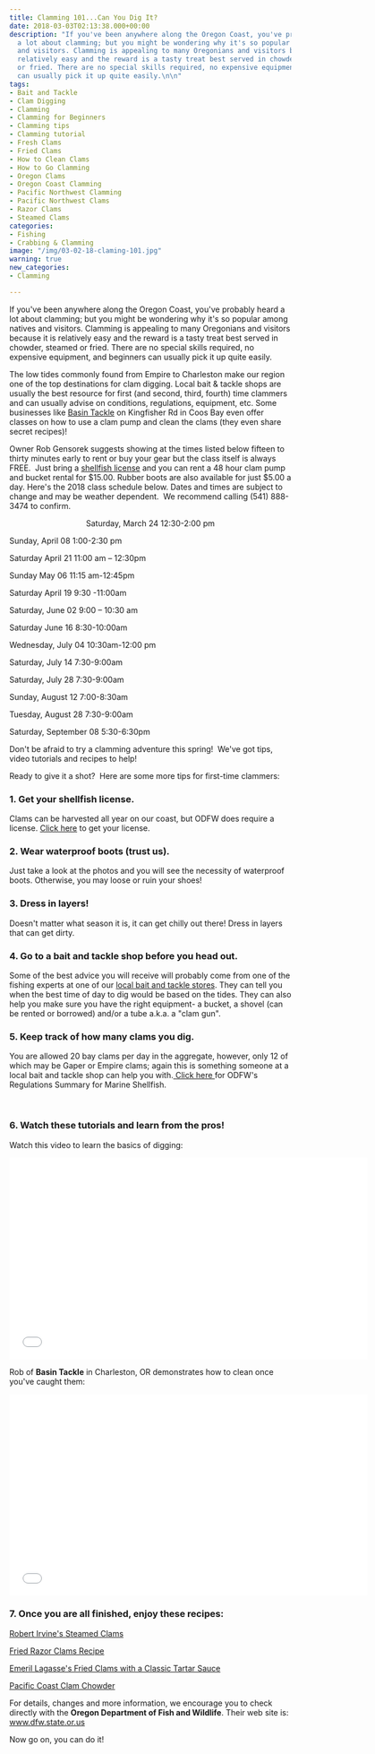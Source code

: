 ```yaml
---
title: Clamming 101...Can You Dig It?
date: 2018-03-03T02:13:38.000+00:00
description: "If you've been anywhere along the Oregon Coast, you've probably heard
  a lot about clamming; but you might be wondering why it's so popular among natives
  and visitors. Clamming is appealing to many Oregonians and visitors because it is
  relatively easy and the reward is a tasty treat best served in chowder, steamed
  or fried. There are no special skills required, no expensive equipment, and beginners
  can usually pick it up quite easily.\n\n"
tags:
- Bait and Tackle
- Clam Digging
- Clamming
- Clamming for Beginners
- Clamming tips
- Clamming tutorial
- Fresh Clams
- Fried Clams
- How to Clean Clams
- How to Go Clamming
- Oregon Clams
- Oregon Coast Clamming
- Pacific Northwest Clamming
- Pacific Northwest Clams
- Razor Clams
- Steamed Clams
categories:
- Fishing
- Crabbing & Clamming
image: "/img/03-02-18-claming-101.jpg"
warning: true
new_categories:
- Clamming

---
```

If you've been anywhere along the Oregon Coast, you've probably heard a lot about clamming; but you might be wondering why it's so popular among natives and visitors. Clamming is appealing to many Oregonians and visitors because it is relatively easy and the reward is a tasty treat best served in chowder, steamed or fried. There are no special skills required, no expensive equipment, and beginners can usually pick it up quite easily.



The low tides commonly found from Empire to Charleston make our region one of the top destinations for clam digging. Local bait &amp; tackle shops are usually the best resource for first (and second, third, fourth) time clammers and can usually advise on conditions, regulations, equipment, etc. Some businesses like <a href="https://www.facebook.com/basintacklecharleston/">Basin Tackle</a> on Kingfisher Rd in Coos Bay even offer classes on how to use a clam pump and clean the clams (they even share secret recipes)!



Owner Rob Gensorek suggests showing at the times listed below fifteen to thirty minutes early to rent or buy your gear but the class itself is always FREE.  Just bring a <a href="http://oregonsadventurecoast.com/travelers-guide/fishing-license-requirements/" target="_blank" rel="noopener noreferrer">shellfish license</a> and you can rent a 48 hour clam pump and bucket rental for $15.00. Rubber boots are also available for just $5.00 a day. Here's the 2018 class schedule below. Dates and times are subject to change and may be weather dependent.  We recommend calling (541) 888-3474 to confirm.

<p style="text-align: center;">Saturday, March 24 12:30-2:00 pm

Sunday, April 08 1:00-2:30 pm

Saturday April 21 11:00 am – 12:30pm

Sunday May 06 11:15 am-12:45pm

Saturday April 19 9:30 -11:00am

Saturday, June 02 9:00 – 10:30 am

Saturday June 16 8:30-10:00am

Wednesday, July 04 10:30am-12:00 pm

Saturday, July 14 7:30-9:00am

Saturday, July 28 7:30-9:00am

Sunday, August 12 7:00-8:30am

Tuesday, August 28 7:30-9:00am

Saturday, September 08 5:30-6:30pm</p>





Don't be afraid to try a clamming adventure this spring!  We've got tips, video tutorials and recipes to help!



Ready to give it a shot?  Here are some more tips for first-time clammers:

<h3>1. Get your shellfish license.</h3>

Clams can be harvested all year on our coast, but ODFW does require a license. <a href="http://www.dfw.state.or.us/resources/licenses_regs/shellfish.asp" target="_blank" rel="noopener noreferrer">Click here</a> to get your license.

<h3>2. Wear waterproof boots (trust us).</h3>

Just take a look at the photos and you will see the necessity of waterproof boots. Otherwise, you may loose or ruin your shoes!

<h3>3. Dress in layers!</h3>

Doesn't matter what season it is, it can get chilly out there! Dress in layers that can get dirty.

<h3>4. Go to a bait and tackle shop before you head out.</h3>

Some of the best advice you will receive will probably come from one of the fishing experts at one of our <a href="http://oregonsadventurecoast.com/travelers-guide/fishing-license-requirements/#baitshops" target="_blank" rel="noopener noreferrer">local bait and tackle stores</a>. They can tell you when the best time of day to dig would be based on the tides. They can also help you make sure you have the right equipment- a bucket, a shovel (can be rented or borrowed) and/or a tube a.k.a. a "clam gun".

<h3>5. Keep track of how many clams you dig.</h3>

You are allowed 20 bay clams per day in the aggregate, however, only 12 of which may be Gaper or Empire clams; again this is something someone at a local bait and tackle shop can help you with.<a href="http://www.dfw.state.or.us/mrp/shellfish/regulations.asp" target="_blank" rel="noopener noreferrer"> Click here </a>for ODFW's Regulations Summary for Marine Shellfish.



&nbsp;

<h3>6. Watch these tutorials and learn from the pros!</h3>

Watch this video to learn the basics of digging:

<iframe src="//www.youtube.com/embed/caRg6WqgrcI?list=UUJ11uO50ZPgtQthnt2FU45g" width="640" height="360" frameborder="0" allowfullscreen="allowfullscreen"></iframe>



Rob of <strong>Basin Tackle</strong> in Charleston, OR demonstrates how to clean once you've caught them:

<iframe src="//www.youtube.com/embed/0IhTxbZrPXs?list=UUJ11uO50ZPgtQthnt2FU45g" width="640" height="360" frameborder="0" allowfullscreen="allowfullscreen"></iframe>

<h3>7. Once you are all finished, enjoy these recipes:</h3>

<a href="http://www.foodnetwork.com/recipes/steamed-clams-recipe.html" target="_blank" rel="noopener noreferrer">Robert Irvine's Steamed Clams </a>

<a href="http://whatscookingamerica.net/ClamsFried.htm" target="_blank" rel="noopener noreferrer">Fried Razor Clams Recipe </a>

<a href="http://www.foodnetwork.com/recipes/emeril-lagasse/fried-clams-with-a-classic-tartar-sauce-recipe.html?oc=linkback" target="_blank" rel="noopener noreferrer">Emeril Lagasse's Fried Clams with a Classic Tartar Sauce </a>

<a href="http://www.wiveswithknives.net/2011/11/15/pacific-coast-clam-chowder/" target="_blank" rel="noopener noreferrer">Pacific Coast Clam Chowder </a>



For details, changes and more information, we encourage you to check directly with the <strong>Oregon Department of Fish and Wildlife</strong>. Their web site is: <a href="http://www.dfw.state.or.us/" target="_blank" rel="noopener noreferrer">www.dfw.state.or.us</a>



Now go on, you can do it!